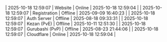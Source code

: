 | 2025-10-18 12:59:07 | Website | Online | 2025-10-18 12:59:04 |
| 2025-10-18 12:59:07 | Registration | Offline | 2025-09-09 16:40:23 |
| 2025-10-18 12:59:07 | Auth Server | Offline | 2025-08-18 09:33:31 |
| 2025-10-18 12:59:07 | Kezan (PvE) | Offline | 2025-10-11 12:51:30 |
| 2025-10-18 12:59:07 | Gurubashi (PvP) | Offline | 2025-08-23 21:44:06 |
| 2025-10-18 12:59:07 | Cloudflare | Online | 2025-10-18 12:59:04 |
